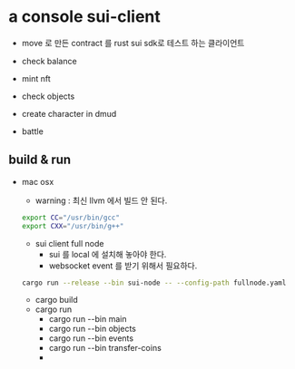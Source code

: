 # a console sui-client

* move 로 만든 contract 를 rust sui sdk로 테스트 하는 클라이언트
  
* check balance 
* mint nft
* check objects
* create character in dmud
* battle 


## build & run

* mac osx

    * warning : 최신 llvm 에서 빌드 안 된다.  
    ```bash
    export CC="/usr/bin/gcc"
    export CXX="/usr/bin/g++"
    ```

    * sui client full node
      * sui 를 local 에 설치해 놓아야 한다.
      * websocket event 를 받기 위해서 필요하다.
    ```bash
    cargo run --release --bin sui-node -- --config-path fullnode.yaml
    ```
  
    * cargo build
    * cargo run
      * cargo run --bin main
      * cargo run --bin objects
      * cargo run --bin events
      * cargo run --bin transfer-coins
      * 



